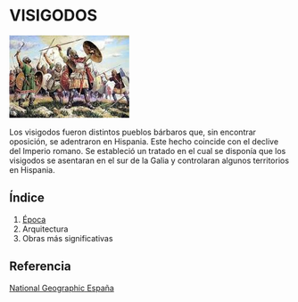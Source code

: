 # VISIGODOS

![Visigodos](img/Visigodos.jpeg)

Los visigodos fueron distintos pueblos bárbaros que, sin encontrar oposición, se
adentraron en Hispania. Este hecho coincide con el declive del Imperio romano. Se
estableció un tratado en el cual se disponía que los visigodos se asentaran en el sur de
la Galia y controlaran algunos territorios en Hispania.

## Índice
1. [Época](Epoca.md)
2. Arquitectura
3. Obras más significativas
   
## Referencia
[National Geographic España](https://historia.nationalgeographic.com.es/temas/visigodos)
